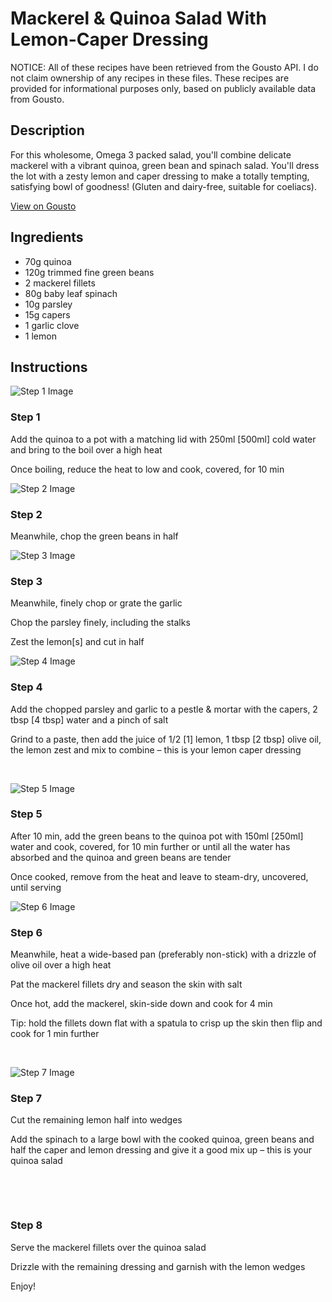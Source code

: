 # Mackerel & Quinoa Salad With Lemon-Caper Dressing

NOTICE: All of these recipes have been retrieved from the Gousto API. I do not claim ownership of any recipes in these files. These recipes are provided for informational purposes only, based on publicly available data from Gousto.

## Description

For this wholesome, Omega 3 packed salad, you'll combine delicate mackerel with a vibrant quinoa, green bean and spinach salad. You'll dress the lot with a zesty lemon and caper dressing to make a totally tempting, satisfying bowl of goodness! (Gluten and dairy-free, suitable for coeliacs).

[View on Gousto](https://www.gousto.co.uk/recipes/cookbook/mackerel-quinoa-salad-with-lemon-caper-dressing)

## Ingredients

- 70g quinoa
- 120g trimmed fine green beans
- 2 mackerel fillets
- 80g baby leaf spinach
- 10g parsley 
- 15g capers
- 1 garlic clove
- 1 lemon

## Instructions

![Step 1 Image](https://production-media.gousto.co.uk/cms/recipe-step-image/1470.-step-1-x200.jpg)

### Step 1

Add the quinoa to a pot with a matching lid with 250ml <span class="text-danger">[500ml]</span> cold water and bring to the boil over a high heat


Once boiling, reduce the heat to low and cook, covered, for 10 min&nbsp;

![Step 2 Image](https://production-media.gousto.co.uk/cms/recipe-step-image/1470.-step-2-x200.jpg)

### Step 2

Meanwhile, chop the green beans in half

![Step 3 Image](https://production-media.gousto.co.uk/cms/recipe-step-image/1470.-step-3-x200.jpg)

### Step 3

Meanwhile, finely chop or grate the garlic


Chop the parsley finely, including the stalks


Zest the lemon<span class="text-danger">[s]</span> and cut in half&nbsp;

![Step 4 Image](https://production-media.gousto.co.uk/cms/recipe-step-image/1470.-step-4-x200.jpg)

### Step 4

Add the&nbsp;chopped parsley&nbsp;and garlic to a&nbsp;pestle &amp; mortar&nbsp;with the&nbsp;capers, 2 tbsp&nbsp;<span class="text-danger">[4 tbsp]</span> water&nbsp;and a pinch of&nbsp;salt


Grind to a paste, then add the juice of&nbsp;1/2&nbsp;<span class="text-danger">[1]</span> lemon,&nbsp;1 tbsp&nbsp;<span class="text-danger">[2 tbsp]</span>&nbsp;olive oil, the lemon zest&nbsp;and mix to combine &ndash; this is your lemon&nbsp;caper dressing


&nbsp;

![Step 5 Image](https://production-media.gousto.co.uk/cms/recipe-step-image/1470.-step-5-x200.jpg)

### Step 5

After 10 min, add the&nbsp;green beans&nbsp;to the quinoa pot with 150ml <span class="text-danger">[250ml]</span> water and cook, covered, for 10 min further or until all the water has absorbed and the&nbsp;quinoa&nbsp;and&nbsp;green beans&nbsp;are tender


Once cooked, remove from the heat and leave to steam-dry, uncovered, until serving

![Step 6 Image](https://production-media.gousto.co.uk/cms/recipe-step-image/1470.-step-6-x200.jpg)

### Step 6

Meanwhile, heat a wide-based pan (preferably non-stick) with a drizzle of olive oil over a high heat


Pat the&nbsp;mackerel fillets dry and season the skin with salt


Once hot, add the mackerel, skin-side down and cook for 4 min


Tip: hold the fillets down flat with a spatula to crisp up the <span class="text-highlight">skin then</span> flip and cook for 1 min further


&nbsp;

![Step 7 Image](https://production-media.gousto.co.uk/cms/recipe-step-image/1470.--step-7-x200.jpg)

### Step 7

Cut the remaining lemon&nbsp;half into wedges


Add the spinach to a large bowl with the cooked quinoa, green beans and half the&nbsp;caper and lemon dressing&nbsp;and give it a good mix up &ndash; this is your quinoa salad&nbsp;


&nbsp;


&nbsp;

### Step 8

Serve the mackerel fillets over the quinoa salad


Drizzle with the remaining dressing and garnish with the lemon wedges


Enjoy!


&nbsp;

